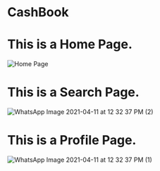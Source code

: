 # CashBook
# This is a Home Page.
![Home Page](https://user-images.githubusercontent.com/51280600/114295388-96d7f380-9ac2-11eb-8b1c-137573315e5f.jpeg)


# This is a Search Page.
![WhatsApp Image 2021-04-11 at 12 32 37 PM (2)](https://user-images.githubusercontent.com/51280600/114295433-dc94bc00-9ac2-11eb-84a2-842982ca0c6e.jpeg)


# This is a Profile Page.
![WhatsApp Image 2021-04-11 at 12 32 37 PM (1)](https://user-images.githubusercontent.com/51280600/114295447-f3d3a980-9ac2-11eb-98d5-76350294bf16.jpeg)
